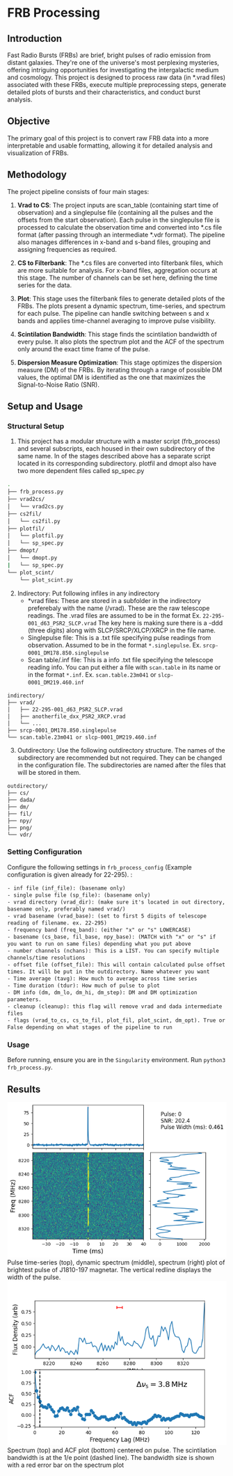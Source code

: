 # FRB Processing

## Introduction

Fast Radio Bursts (FRBs) are brief, bright pulses of radio emission from distant galaxies. They're one of the universe's most perplexing mysteries, offering intriguing opportunities for investigating the intergalactic medium and cosmology. This project is designed to process raw data (in *.vrad files) associated with these FRBs, execute multiple preprocessing steps, generate detailed plots of bursts and their characteristics, and conduct burst analysis.
## Objective

The primary goal of this project is to convert raw FRB data into a more interpretable and usable formatting, allowing it for detailed analysis and visualization of FRBs.

## Methodology

The project pipeline consists of four main stages:

1. **Vrad to CS**: The project inputs are scan_table (containing start time of observation) and a singlepulse file (containing all the pulses and the offsets from the start observation). Each pulse in the singlepulse file is processed to calculate the observation time and converted into *.cs file format (after passing through an intermediate *.vdr format). The pipeline also manages differences in x-band and s-band files, grouping and assigning frequencies as required.

2. **CS to Filterbank**: The *.cs files are converted into filterbank files, which are more suitable for analysis. For x-band files, aggregation occurs at this stage. The number of channels can be set here, defining the time series for the data.

3. **Plot**: This stage uses the filterbank files to generate detailed plots of the FRBs. The plots present a dynamic spectrum, time-series, and spectrum for each pulse. The pipeline can handle switching between s and x bands and applies time-channel averaging to improve pulse visibility.

4. **Scintilation Bandwidth**: This stage finds the scintilation bandwidth of every pulse. It also plots the spectrum plot and the ACF of the spectrum only around the exact time frame of the pulse. 

5. **Dispersion Measure Optimization**: This stage optimizes the dispersion measure (DM) of the FRBs. By iterating through a range of possible DM values, the optimal DM is identified as the one that maximizes the Signal-to-Noise Ratio (SNR).

## Setup and Usage

### Structural Setup

1. This project has a modular structure with a master script (frb_process) and several subscripts, each housed in their own subdirectory of the same name. In of the stages described above has a separate script located in its corresponding subdirectory. plotfil and dmopt also have two more dependent files called sp_spec.py
```bash
.
├── frb_process.py
├── vrad2cs/
│   └── vrad2cs.py
├── cs2fil/
│   └── cs2fil.py
├── plotfil/
│   └── plotfil.py
│   └── sp_spec.py
├── dmopt/
│   └── dmopt.py
|   └── sp_spec.py
└── plot_scint/
    └── plot_scint.py
 ```
 
 2. Indirectory: Put following infiles in any indirectory
    - \*vrad files: These are stored in a subfolder in the indirectory preferebaly with the name (/vrad). These are the raw telescope readings. The .vrad files are assumed to be in the format Ex. `22-295-001_d63_PSR2_SLCP.vrad` The key here is making sure there is a -ddd (three digits) along with SLCP/SRCP/XLCP/XRCP in the file name. 
    - Singlepulse file: This is a .txt file specifying pulse readings from observation. Assumed to be in the format `*.singlepulse`. Ex. `srcp-0001_DM178.850.singlepulse`
    - Scan table/.inf file: This is a info .txt file specifying the telescope reading info. You can put either a file with `scan.table` in its name or in the format `*.inf`. Ex. `scan.table.23m041` or `slcp-0001_DM219.460.inf`

```
indirectory/
├── vrad/
│   ├── 22-295-001_d63_PSR2_SLCP.vrad
│   ├── anotherfile_dxx_PSR2_XRCP.vrad
│   └── ...
├── srcp-0001_DM178.850.singlepulse
└── scan.table.23m041 or slcp-0001_DM219.460.inf
```

3. Outdirectory: Use the following outdirectory structure. The names of the subdirectory are recommended but not required. They can be changed in the configuration file. The subdirectories are named after the files that will be stored in them. 

```
outdirectory/
├── cs/
├── dada/
├── dm/
├── fil/
├── npy/
├── png/
└── vdr/
```

### Setting Configuration
Configure the following settings in `frb_process_config` (Example configuration is given already for 22-295). :
```
- inf file (inf_file): (basename only)
- single pulse file (sp_file): (basename only)
- vrad directory (vrad_dir): (make sure it's located in out directory, basename only, preferably named vrad/)
- vrad basename (vrad_base): (set to first 5 digits of telescope reading of filename. ex. 22-295)
- frequency band (freq_band): (either "x" or "s" LOWERCASE)
- basename (cs_base, fil_base, npy_base): (MATCH with "x" or "s" if you want to run on same files) depending what you put above
- number channels (nchans): This is a LIST. You can specify multiple channels/time resolutions
- offset file (offset_file): This will contain calculated pulse offset times. It will be put in the outdirectory. Name whatever you want
- Time average (tavg): How much to average across time series
- Time duration (tdur): How much of pulse to plot
- DM info (dm, dm_lo, dm_hi, dm_step): DM and DM optimization parameters. 
- cleanup (cleanup): this flag will remove vrad and dada intermediate files 
- flags (vrad_to_cs, cs_to_fil, plot_fil, plot_scint, dm_opt). True or False depending on what stages of the pipeline to run
```
### Usage
Before running, ensure you are in the `Singularity` environment. Run `python3 frb_process.py`.
## Results
![Pulse Plot](pulse.png) 
Pulse time-series (top), dynamic spectrum (middle), spectrum (right) plot of brightest pulse of J1810-197 magnetar. The vertical redline displays the width of the pulse.
![Scintilation Plot](spectrum.png)
Spectrum (top) and ACF plot (bottom) centered on pulse. The scintilation bandwidth is at the 1/e point (dashed line). The bandwidth size is shown with a red error bar on the spectrum plot


